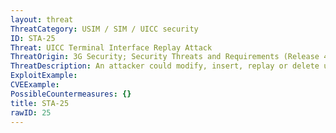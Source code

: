 ```yaml
---
layout: threat
ThreatCategory: USIM / SIM / UICC security
ID: STA-25
Threat: UICC Terminal Interface Replay Attack
ThreatOrigin: 3G Security; Security Threats and Requirements (Release 4) [^165]
ThreatDescription: An attacker could modify, insert, replay or delete user traffic on the UICC-terminal interface.
ExploitExample:
CVEExample:
PossibleCountermeasures: {}
title: STA-25
rawID: 25
---
```

